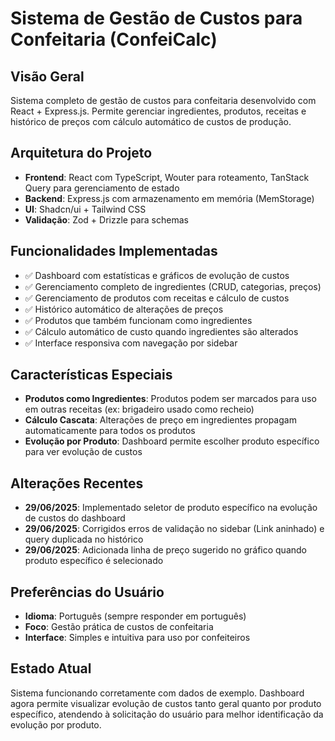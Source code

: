 # Sistema de Gestão de Custos para Confeitaria (ConfeiCalc)

## Visão Geral
Sistema completo de gestão de custos para confeitaria desenvolvido com React + Express.js. Permite gerenciar ingredientes, produtos, receitas e histórico de preços com cálculo automático de custos de produção.

## Arquitetura do Projeto
- **Frontend**: React com TypeScript, Wouter para roteamento, TanStack Query para gerenciamento de estado
- **Backend**: Express.js com armazenamento em memória (MemStorage)
- **UI**: Shadcn/ui + Tailwind CSS
- **Validação**: Zod + Drizzle para schemas

## Funcionalidades Implementadas
- ✅ Dashboard com estatísticas e gráficos de evolução de custos
- ✅ Gerenciamento completo de ingredientes (CRUD, categorias, preços)
- ✅ Gerenciamento de produtos com receitas e cálculo de custos
- ✅ Histórico automático de alterações de preços
- ✅ Produtos que também funcionam como ingredientes
- ✅ Cálculo automático de custo quando ingredientes são alterados
- ✅ Interface responsiva com navegação por sidebar

## Características Especiais
- **Produtos como Ingredientes**: Produtos podem ser marcados para uso em outras receitas (ex: brigadeiro usado como recheio)
- **Cálculo Cascata**: Alterações de preço em ingredientes propagam automaticamente para todos os produtos
- **Evolução por Produto**: Dashboard permite escolher produto específico para ver evolução de custos

## Alterações Recentes
- **29/06/2025**: Implementado seletor de produto específico na evolução de custos do dashboard
- **29/06/2025**: Corrigidos erros de validação no sidebar (Link aninhado) e query duplicada no histórico
- **29/06/2025**: Adicionada linha de preço sugerido no gráfico quando produto específico é selecionado

## Preferências do Usuário
- **Idioma**: Português (sempre responder em português)
- **Foco**: Gestão prática de custos de confeitaria
- **Interface**: Simples e intuitiva para uso por confeiteiros

## Estado Atual
Sistema funcionando corretamente com dados de exemplo. Dashboard agora permite visualizar evolução de custos tanto geral quanto por produto específico, atendendo à solicitação do usuário para melhor identificação da evolução por produto.